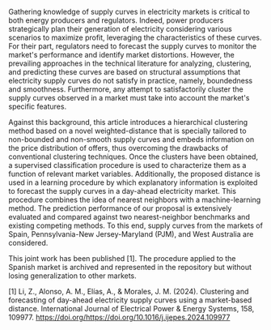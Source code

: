 Gathering knowledge of supply curves in electricity markets is critical to both energy producers and regulators. Indeed, power producers strategically plan their generation of electricity considering various scenarios to maximize profit, leveraging the characteristics of these curves. For their part, regulators need to forecast the supply curves to monitor the market's performance and identify market distortions. However, the prevailing approaches in the technical literature for analyzing, clustering, and predicting these curves are based on structural assumptions that electricity supply curves do not satisfy in practice, namely, boundedness and smoothness. Furthermore, any attempt to satisfactorily cluster the supply curves observed in a market must take into account the market's specific features.

Against this background, this article introduces a hierarchical clustering method based on a novel weighted-distance that is specially tailored to non-bounded and non-smooth supply curves and embeds information on the price distribution of offers, thus overcoming the drawbacks of conventional clustering techniques. Once the clusters have been obtained, a supervised classification procedure is used to characterize them as a function of relevant market variables. Additionally, the proposed distance is used in a learning procedure by which explanatory information is exploited to forecast the supply curves in a day-ahead electricity market. This procedure combines the idea of nearest neighbors with a machine-learning method. The prediction performance of our proposal is extensively evaluated and compared against two nearest-neighbor benchmarks and existing competing methods. To this end, supply curves from the markets of Spain, Pennsylvania-New Jersey-Maryland (PJM), and West Australia are considered.

This joint work has been published [1]. The procedure applied to the Spanish market is archived and represented in the repository but without losing generalization to other markets.

[1] Li, Z., Alonso, A. M., Elías, A., & Morales, J. M. (2024). Clustering and forecasting of day-ahead electricity supply curves using a market-based distance. International Journal of Electrical Power & Energy Systems, 158, 109977. https://doi.org/https://doi.org/10.1016/j.ijepes.2024.109977
